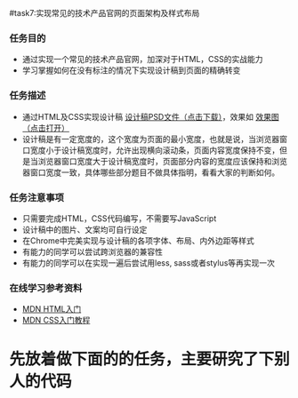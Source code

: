 #task7:实现常见的技术产品官网的页面架构及样式布局

### 任务目的
* 通过实现一个常见的技术产品官网，加深对于HTML，CSS的实战能力
* 学习掌握如何在没有标注的情况下实现设计稿到页面的精确转变
### 任务描述
* 通过HTML及CSS实现设计稿 [设计稿PSD文件（点击下载）](http://7xrp04.com1.z0.glb.clouddn.com/task_1_7_1.psd)，效果如 [效果图（点击打开）](http://7xrp04.com1.z0.glb.clouddn.com/task_1_7_2.jpg)
* 设计稿是有一定宽度的，这个宽度为页面的最小宽度，也就是说，当浏览器窗口宽度小于设计稿宽度时，允许出现横向滚动条，页面内容宽度保持不变，但是当浏览器窗口宽度大于设计稿宽度时，页面部分内容的宽度应该保持和浏览器窗口宽度一致，具体哪些部分题目不做具体指明，看看大家的判断如何。
### 任务注意事项
* 只需要完成HTML，CSS代码编写，不需要写JavaScript
* 设计稿中的图片、文案均可自行设定
* 在Chrome中完美实现与设计稿的各项字体、布局、内外边距等样式
* 有能力的同学可以尝试跨浏览器的兼容性
* 有能力的同学可以在实现一遍后尝试用less, sass或者stylus等再实现一次
### 在线学习参考资料
* [MDN HTML入门](https://developer.mozilla.org/zh-CN/docs/Web/Guide/HTML/Introduction)
* [MDN CSS入门教程](https://developer.mozilla.org/zh-CN/docs/Web/Guide/CSS/Getting_started)


# 先放着做下面的的任务，主要研究了下别人的代码 #